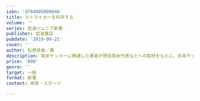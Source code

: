 ```yaml
---
isbn: '9784005009046'
title: ストライカーを科学する
volume: ''
series: 岩波ジュニア新書
publisher: 岩波書店
pubdate: '2019-09-21'
cover: ''
author: 松原良香／著
description: 南米サッカーに精通した著者が現役南米代表などへの取材をもとに，日本サッカー強化の道を提言する．
price: '800'
genre: ''
target: 一般
format: 新書
content: 体育・スポーツ

---
```


